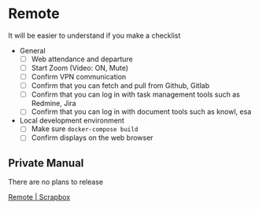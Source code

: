 # Remote

It will be easier to understand if you make a checklist

- General
  - [ ] Web attendance and departure
  - [ ] Start Zoom (Video: ON, Mute)
  - [ ] Confirm VPN communication
  - [ ] Confirm that you can fetch and pull from Github, Gitlab
  - [ ] Confirm that you can log in with task management tools such as Redmine, Jira
  - [ ] Confirm that you can log in with document tools such as knowl, esa
- Local development environment
  - [ ] Make sure `docker-compose build`
  - [ ] Confirm displays on the web browser

## Private Manual

There are no plans to release

[Remote | Scrapbox](https://scrapbox.io/nekohack/remote)
